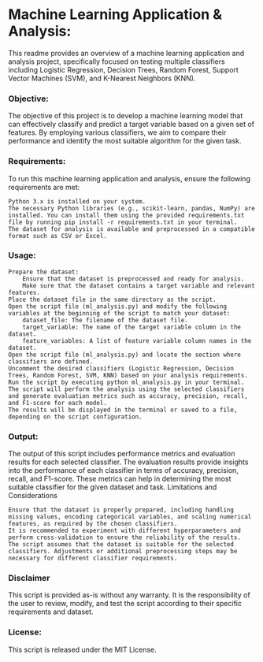 # Machine Learning Application & Analysis:
This readme provides an overview of a machine learning application and analysis project, specifically focused on testing multiple classifiers including Logistic Regression, Decision Trees, Random Forest, Support Vector Machines (SVM), and K-Nearest Neighbors (KNN).

### Objective:
The objective of this project is to develop a machine learning model that can effectively classify and predict a target variable based on a given set of features. By employing various classifiers, we aim to compare their performance and identify the most suitable algorithm for the given task.

### Requirements:
To run this machine learning application and analysis, ensure the following requirements are met:

    Python 3.x is installed on your system.
    The necessary Python libraries (e.g., scikit-learn, pandas, NumPy) are installed. You can install them using the provided requirements.txt file by running pip install -r requirements.txt in your terminal.
    The dataset for analysis is available and preprocessed in a compatible format such as CSV or Excel.

### Usage:

    Prepare the dataset:
        Ensure that the dataset is preprocessed and ready for analysis.
        Make sure that the dataset contains a target variable and relevant features.
    Place the dataset file in the same directory as the script.
    Open the script file (ml_analysis.py) and modify the following variables at the beginning of the script to match your dataset:
        dataset_file: The filename of the dataset file.
        target_variable: The name of the target variable column in the dataset.
        feature_variables: A list of feature variable column names in the dataset.
    Open the script file (ml_analysis.py) and locate the section where classifiers are defined.
    Uncomment the desired classifiers (Logistic Regression, Decision Trees, Random Forest, SVM, KNN) based on your analysis requirements.
    Run the script by executing python ml_analysis.py in your terminal.
    The script will perform the analysis using the selected classifiers and generate evaluation metrics such as accuracy, precision, recall, and F1-score for each model.
    The results will be displayed in the terminal or saved to a file, depending on the script configuration.

### Output:
The output of this script includes performance metrics and evaluation results for each selected classifier. The evaluation results provide insights into the performance of each classifier in terms of accuracy, precision, recall, and F1-score. These metrics can help in determining the most suitable classifier for the given dataset and task.
Limitations and Considerations

    Ensure that the dataset is properly prepared, including handling missing values, encoding categorical variables, and scaling numerical features, as required by the chosen classifiers.
    It is recommended to experiment with different hyperparameters and perform cross-validation to ensure the reliability of the results.
    The script assumes that the dataset is suitable for the selected classifiers. Adjustments or additional preprocessing steps may be necessary for different classifier requirements.

### Disclaimer
This script is provided as-is without any warranty. It is the responsibility of the user to review, modify, and test the script according to their specific requirements and dataset.

### License:
This script is released under the MIT License.